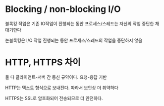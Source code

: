 # Blocking / non-blocking I/O

블록킹 작업은 기존 IO작업이 진행되는 동안 프로세스/스레드는 자신의 작업 중단한 채 대기한다

논블록킹은 I/O 작업 진행되는 동안 프로세스/스레드의 작업을 중단하지 않음

# HTTP, HTTPS 차이

둘 다 클라이언트-서버 간 통신 규약이다. 요청-응답 기반

HTTP는 텍스트 형식으로 보내진다. 따라서 보안상 더 취약하다

HTTPS는 SSL로 암호화되어 전송되므로 더 안전하다.
